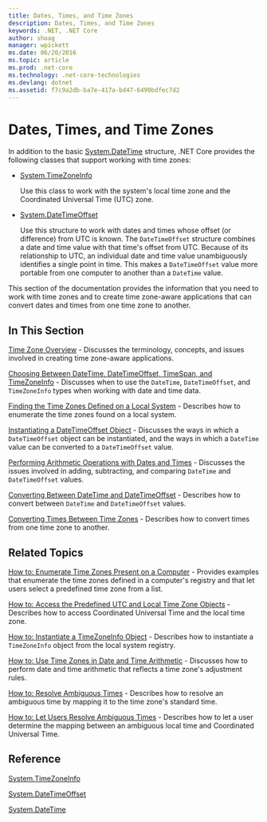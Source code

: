 ```yaml
---
title: Dates, Times, and Time Zones
description: Dates, Times, and Time Zones
keywords: .NET, .NET Core
author: shoag
manager: wpickett
ms.date: 06/20/2016
ms.topic: article
ms.prod: .net-core
ms.technology: .net-core-technologies
ms.devlang: dotnet
ms.assetid: f7c9a2db-ba7e-417a-bd47-6490bdfec7d2
---
```


# Dates, Times, and Time Zones

In addition to the basic [System.DateTime](https://docs.microsoft.com/dotnet/core/api/System.DateTime) structure, .NET Core provides the following classes that support working with time zones:

* [System.TimeZoneInfo](https://docs.microsoft.com/dotnet/core/api/System.TimeZoneInfo)
    
  Use this class to work with the system's local time zone and the Coordinated Universal Time (UTC) zone.
  
* [System.DateTimeOffset](https://docs.microsoft.com/dotnet/core/api/System.DateTimeOffset)  

  Use this structure to work with dates and times whose offset (or difference) from UTC is known. The `DateTimeOffset` structure combines a date and time value with that time's offset from UTC. Because of its relationship to UTC, an individual date and time value unambiguously identifies a single point in time. This makes a `DateTimeOffset` value more portable from one computer to another than a `DateTime` value. 
  
This section of the documentation provides the information that you need to work with time zones and to create time zone-aware applications that can convert dates and times from one time zone to another.

## In This Section

[Time Zone Overview](time-zone-overview.md) - Discusses the terminology, concepts, and issues involved in creating time zone-aware applications.
    
[Choosing Between DateTime, DateTimeOffset, TimeSpan, and TimeZoneInfo](choosing-between-datetime.md) - Discusses when to use the `DateTime`, `DateTimeOffset`, and `TimeZoneInfo` types when working with date and time data.
    
[Finding the Time Zones Defined on a Local System](finding-the-time-zones-on-local-system.md) - Describes how to enumerate the time zones found on a local system.

[Instantiating a DateTimeOffset Object](instantiating-a-datetimeoffset-object.md) - Discusses the ways in which a `DateTimeOffset` object can be instantiated, and the ways in which a `DateTime` value can be converted to a `DateTimeOffset` value.

[Performing Arithmetic Operations with Dates and Times](performing-arithmetic-operations.md) - Discusses the issues involved in adding, subtracting, and comparing `DateTime` and `DateTimeOffset` values.

[Converting Between DateTime and DateTimeOffset](converting-between-datetime-and-offset.md) - Describes how to convert between `DateTime` and `DateTimeOffset` values.

[Converting Times Between Time Zones](converting-between-time-zones.md) - Describes how to convert times from one time zone to another.

## Related Topics

[How to: Enumerate Time Zones Present on a Computer](enumerate-time-zones.md) - Provides examples that enumerate the time zones defined in a computer's registry and that let users select a predefined time zone from a list.

[How to: Access the Predefined UTC and Local Time Zone Objects](access-utc-and-local.md) - Describes how to access Coordinated Universal Time and the local time zone.

[How to: Instantiate a TimeZoneInfo Object](instantiate-time-zone-info.md) - Describes how to instantiate a `TimeZoneInfo` object from the local system registry.

[How to: Use Time Zones in Date and Time Arithmetic](use-time-zones-in-arithmetic.md) - Discusses how to perform date and time arithmetic that reflects a time zone's adjustment rules.

[How to: Resolve Ambiguous Times](resolve-ambiguous-times.md) - Describes how to resolve an ambiguous time by mapping it to the time zone's standard time.

[How to: Let Users Resolve Ambiguous Times](let-users-resolve-ambiguous-times.md) - Describes how to let a user determine the mapping between an ambiguous local time and Coordinated Universal Time.

## Reference

[System.TimeZoneInfo](https://docs.microsoft.com/dotnet/core/api/System.TimeZoneInfo)

[System.DateTimeOffset](https://docs.microsoft.com/dotnet/core/api/System.DateTimeOffset)

[System.DateTime](https://docs.microsoft.com/dotnet/core/api/System.DateTime)
